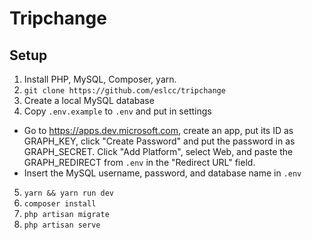 # Tripchange

## Setup

1. Install PHP, MySQL, Composer, yarn.
1. `git clone https://github.com/eslcc/tripchange`
2. Create a local MySQL database
3. Copy `.env.example` to `.env` and put in settings
  *  Go to https://apps.dev.microsoft.com, create an app, put its ID as GRAPH_KEY, click "Create Password" and put the password in as GRAPH_SECRET. Click "Add Platform", select Web, and paste the GRAPH_REDIRECT from `.env` in the "Redirect URL" field.
  * Insert the MySQL username, password, and database name in `.env`
5. `yarn && yarn run dev`
6. `composer install`
7. `php artisan migrate`
8. `php artisan serve`
